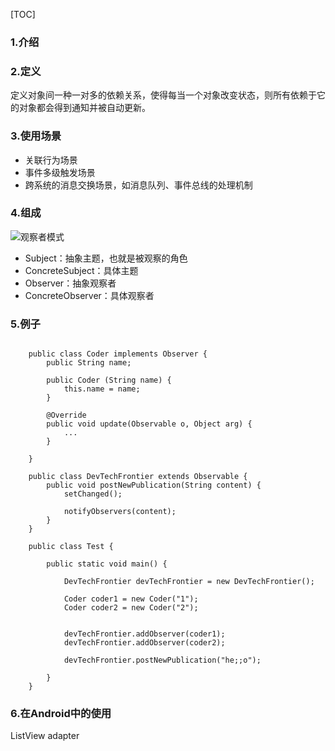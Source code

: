 [TOC]

### 1.介绍



### 2.定义

定义对象间一种一对多的依赖关系，使得每当一个对象改变状态，则所有依赖于它的对象都会得到通知并被自动更新。



### 3.使用场景

- 关联行为场景
- 事件多级触发场景
- 跨系统的消息交换场景，如消息队列、事件总线的处理机制


### 4.组成

![观察者模式]()

- Subject：抽象主题，也就是被观察的角色
- ConcreteSubject：具体主题
- Observer：抽象观察者
- ConcreteObserver：具体观察者



### 5.例子


```

    public class Coder implements Observer {
        public String name;

        public Coder (String name) {
            this.name = name;
        }

        @Override
        public void update(Observable o, Object arg) {
            ...
        }

    }

    public class DevTechFrontier extends Observable {
        public void postNewPublication(String content) {
            setChanged();

            notifyObservers(content);
        }
    }

    public class Test {

        public static void main() {

            DevTechFrontier devTechFrontier = new DevTechFrontier();

            Coder coder1 = new Coder("1");
            Coder coder2 = new Coder("2");


            devTechFrontier.addObserver(coder1);
            devTechFrontier.addObserver(coder2);

            devTechFrontier.postNewPublication("he;;o");

        }
    }

```

### 6.在Android中的使用

ListView adapter
